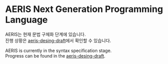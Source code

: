 # AERIS Next Generation Programming Language

AERIS는 현재 문법 구체화 단계에 있습니다.   
진행 상황은 [aeris-desing-draft](https://github.com/aeris-lang/aeris-design-draft)에서 확인할 수 있습니다.   

AERIS is currently in the syntax specification stage.   
Progress can be found in the [aeris-desing-draft](https://github.com/aeris-lang/aeris-design-draft).   
